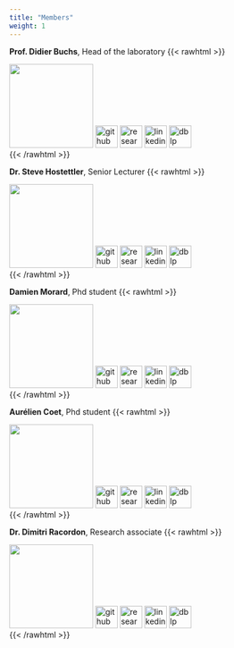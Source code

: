 ```yaml
---
title: "Members"
weight: 1
---
```


**Prof. Didier Buchs**, Head of the laboratory
{{< rawhtml >}}
<div>
  <img src="didier-buchs.jpeg" width="150" style="margin: 0px auto;">
  <div style="display: inline-block;">
    <a href="https://github.com/didierbuchs"><img src="github.svg" width="40" title="github" style="border: 0px; border-radius: 0px; box-shadow: 0px 0px;"></a>
  </div>
  <div style="display: inline-block;">
    <a href="https://www.researchgate.net/profile/Didier_Buchs"><img src="researchgate.svg" width="40" title="researchgate" style="border: 0px; border-radius: 0px; box-shadow: 0px 0px;"></a>
  </div>
  <div style="display: inline-block;">
    <a href="https://ch.linkedin.com/in/didier-buchs-465bb09"><img src="linkedin.svg" width="40" title="linkedin" style="border: 0px; border-radius: 0px; box-shadow: 0px 0px;"></a>
  </div>
  <div style="display: inline-block;">
    <a href="http://dblp.uni-trier.de/pers/hd/b/Buchs:Didier"><img src="dblp.svg" width="40" title="dblp" style="border: 0px; border-radius: 0px; box-shadow: 0px 0px;"></a>
  </div>
</div>
{{< /rawhtml >}}

**Dr. Steve Hostettler**, Senior Lecturer
{{< rawhtml >}}
<div>
  <img src="steve-hostettler.jpg" width="150" style="margin: 0px auto;">
  <div style="display: inline-block;">
    <a href="https://github.com/hostettler"><img src="github.svg" width="40" title="github" style="border: 0px; border-radius: 0px; box-shadow: 0px 0px;"></a>
  </div>
  <div style="display: inline-block;">
    <a href="https://www.researchgate.net/profile/Steve_Hostettler"><img src="researchgate.svg" width="40" title="researchgate" style="border: 0px; border-radius: 0px; box-shadow: 0px 0px;"></a>
  </div>
  <div style="display: inline-block;">
    <a href="https://www.linkedin.com/in/stevehostettler/"><img src="linkedin.svg" width="40" title="linkedin" style="border: 0px; border-radius: 0px; box-shadow: 0px 0px;"></a>
  </div>
  <div style="display: inline-block;">
    <a href="http://dblp.uni-trier.de/pers/hd/h/Hostettler:Steve"><img src="dblp.svg" width="40" title="dblp" style="border: 0px; border-radius: 0px; box-shadow: 0px 0px;"></a>
  </div>
</div>
{{< /rawhtml >}}

**Damien Morard**, Phd student
{{< rawhtml >}}
<div>
  <img src="damien-morard.jpeg" width="150" style="margin: 0px auto;">
  <div style="display: inline-block;">
    <a href="https://github.com/damdamo"><img src="github.svg" width="40" title="github" style="border: 0px; border-radius: 0px; box-shadow: 0px 0px;"></a>
  </div>
  <div style="display: inline-block;">
    <a href="https://www.researchgate.net/profile/Damien_Morard"><img src="researchgate.svg" width="40" title="researchgate" style="border: 0px; border-radius: 0px; box-shadow: 0px 0px;"></a>
  </div>
  <div style="display: inline-block;">
    <a href="https://www.linkedin.com/in/damienmorard"><img src="linkedin.svg" width="40" title="linkedin" style="border: 0px; border-radius: 0px; box-shadow: 0px 0px;"></a>
  </div>
  <div style="display: inline-block;">
    <a href="http://dblp.uni-trier.de/pers/hd/m/Morard:Damien"><img src="dblp.svg" width="40" title="dblp" style="border: 0px; border-radius: 0px; box-shadow: 0px 0px;"></a>
  </div>
</div>
{{< /rawhtml >}}

**Aurélien Coet**, Phd student
{{< rawhtml >}}
<div>
  <img src="aurelien-coet.png" width="150" style="margin: 0px auto;">
  <div style="display: inline-block;">
    <a href="https://github.com/coetaur0"><img src="github.svg" width="40" title="github" style="border: 0px; border-radius: 0px; box-shadow: 0px 0px;"></a>
  </div>
  <div style="display: inline-block;">
    <a href="https://www.researchgate.net/profile/Aurelien_Coet"><img src="researchgate.svg" width="40" title="researchgate" style="border: 0px; border-radius: 0px; box-shadow: 0px 0px;"></a>
  </div>
  <div style="display: inline-block;">
    <a href="https://www.linkedin.com/in/aurélien-coet-a13314185"><img src="linkedin.svg" width="40" title="linkedin" style="border: 0px; border-radius: 0px; box-shadow: 0px 0px;"></a>
  </div>
  <div style="display: inline-block;">
    <a href="https://dblp.uni-trier.de/pid/229/9117.html"><img src="dblp.svg" width="40" title="dblp" style="border: 0px; border-radius: 0px; box-shadow: 0px 0px;"></a>
  </div>
</div>
{{< /rawhtml >}}

**Dr. Dimitri Racordon**, Research associate
{{< rawhtml >}}
<div>
  <img src="dimitri-racordon.jpeg" width="150" style="margin: 0px auto;">
  <div style="display: inline-block;">
    <a href="https://github.com/kyouko-taiga"><img src="github.svg" width="40" title="github" style="border: 0px; border-radius: 0px; box-shadow: 0px 0px;"></a>
  </div>
  <div style="display: inline-block;">
    <a href="https://www.researchgate.net/profile/Dimitri_Racordon"><img src="researchgate.svg" width="40" title="researchgate" style="border: 0px; border-radius: 0px; box-shadow: 0px 0px;"></a>
  </div>
  <div style="display: inline-block;">
    <a href="https://www.linkedin.com/in/dimitri-racordon-830972104"><img src="linkedin.svg" width="40" title="linkedin" style="border: 0px; border-radius: 0px; box-shadow: 0px 0px;"></a>
  </div>
  <div style="display: inline-block;">
    <a href="http://dblp.uni-trier.de/pers/hd/r/Racordon:Dimitri"><img src="dblp.svg" width="40" title="dblp" style="border: 0px; border-radius: 0px; box-shadow: 0px 0px;"></a>
  </div>
</div>
{{< /rawhtml >}}

